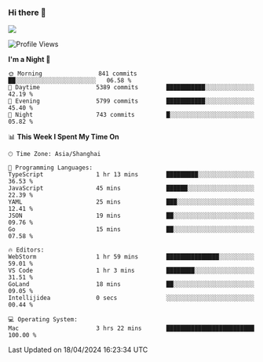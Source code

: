 ### Hi there 👋

<!--
**JJAYCHEN1e/jjaychen1e** is a ✨ _special_ ✨ repository because its `README.md` (this file) appears on your GitHub profile.

Here are some ideas to get you started:

- 🔭 I’m currently working on ...
- 🌱 I’m currently learning ...
- 👯 I’m looking to collaborate on ...
- 🤔 I’m looking for help with ...
- 💬 Ask me about ...
- 📫 How to reach me: ...
- 😄 Pronouns: ...
- ⚡ Fun fact: ...
-->

[![](https://github-readme-stats.vercel.app/api?username=jjaychen1e&show_icons=true)](https://github.com/jjaychen1e/github-readme-stats?count_private=true)

<!--START_SECTION:waka-->
![Profile Views](http://img.shields.io/badge/Profile%20Views-0-blue)

**I'm a Night 🦉** 

```text
🌞 Morning                841 commits         ██░░░░░░░░░░░░░░░░░░░░░░░   06.58 % 
🌆 Daytime                5389 commits        ███████████░░░░░░░░░░░░░░   42.19 % 
🌃 Evening                5799 commits        ███████████░░░░░░░░░░░░░░   45.40 % 
🌙 Night                  743 commits         █░░░░░░░░░░░░░░░░░░░░░░░░   05.82 % 
```


📊 **This Week I Spent My Time On** 

```text
🕑︎ Time Zone: Asia/Shanghai

💬 Programming Languages: 
TypeScript               1 hr 13 mins        █████████░░░░░░░░░░░░░░░░   36.53 % 
JavaScript               45 mins             ██████░░░░░░░░░░░░░░░░░░░   22.39 % 
YAML                     25 mins             ███░░░░░░░░░░░░░░░░░░░░░░   12.41 % 
JSON                     19 mins             ██░░░░░░░░░░░░░░░░░░░░░░░   09.76 % 
Go                       15 mins             ██░░░░░░░░░░░░░░░░░░░░░░░   07.58 % 

🔥 Editors: 
WebStorm                 1 hr 59 mins        ███████████████░░░░░░░░░░   59.01 % 
VS Code                  1 hr 3 mins         ████████░░░░░░░░░░░░░░░░░   31.51 % 
GoLand                   18 mins             ██░░░░░░░░░░░░░░░░░░░░░░░   09.05 % 
Intellijidea             0 secs              ░░░░░░░░░░░░░░░░░░░░░░░░░   00.44 % 

💻 Operating System: 
Mac                      3 hrs 22 mins       █████████████████████████   100.00 % 
```


 Last Updated on 18/04/2024 16:23:34 UTC
<!--END_SECTION:waka-->
